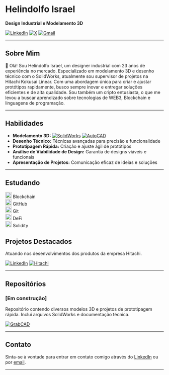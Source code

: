 # Helindolfo Israel

**Design Industrial e Modelamento 3D**

[![LinkedIn](https://img.shields.io/badge/LinkedIn-0077B5?style=for-the-badge&logo=linkedin&logoColor=white)](https://www.linkedin.com/in/helindolfo-israel-gonzaga-barbosa-546205130/) [![X](https://img.shields.io/badge/X-000?style=for-the-badge&logo=x)](https://x.com/helindolfo) [![Gmail](https://img.shields.io/badge/Gmail-333333?style=for-the-badge&logo=gmail&logoColor=red)](mailto:helindolfo@gmail.com) 


---

## Sobre Mim

👋 Olá! Sou Helindolfo Israel, um designer industrial com 23 anos de experiência no mercado. Especializado em modelamento 3D e desenho técnico com o SolidWorks, atualmente sou supervisor de projetos na Hitachi Kokusai Linear. Com uma abordagem única para criar e ajustar protótipos rapidamente, busco sempre inovar e entregar soluções eficientes e de alta qualidade. Sou também um cripto entusiasta, o que me levou a buscar aprendizado sobre tecnologias de WEB3, Blockchain e linguagens de programação.

---

## Habilidades

- **Modelamento 3D:**  [![SolidWorks](https://img.shields.io/badge/SolidWorks-FEA949?style=for-the-badge&logo=solidworks&logoColor=white)](https://www.solidworks.com) [![AutoCAD](https://img.shields.io/badge/AutoCAD-0076A8?style=for-the-badge&logo=autocad&logoColor=white)](https://www.autodesk.com/products/autocad/overview)
- **Desenho Técnico:** Técnicas avançadas para precisão e funcionalidade
- **Prototipagem Rápida:** Criação e ajuste ágil de protótipos
- **Análise de Viabilidade de Design:** Garantia de designs viáveis e funcionais
- **Apresentação de Projetos:** Comunicação eficaz de ideias e soluções

---
## Estudando

<img src="https://hermes.dio.me/skills/dee83584-235d-4ef2-9964-afdf42753536.png" alt="Blockchain Logo" width="20" height="20"> Blockchain  
<img src="https://hermes.dio.me/skills/1eaf11a9-ad02-4912-b8d5-817cedc00562.png" alt="GitHub Logo" width="20" height="20"> GitHub  
<img src="https://hermes.dio.me/skills/0acd2847-14fe-460f-ae21-f4613dec2435.png" alt="Git Logo" width="20" height="20"> Git  
<img src="https://hermes.dio.me/skills/71102cdd-e636-4188-9b15-bc104ecd1f31.png" alt="DeFi Logo" width="20" height="20"> DeFi  
<img src="https://hermes.dio.me/skills/dd8747ee-3e22-4f11-bc17-b2e2e4fb6258.png" alt="Solidity Logo" width="20" height="20"> Solidity  






## Projetos Destacados

Atuando nos desenvolvimentos dos produtos da empresa Hitachi.


[![LinkedIn](https://img.shields.io/badge/LinkedIn-0077B5?style=for-the-badge&logo=linkedin&logoColor=white)](https://www.linkedin.com/company/hitachi-kokusai-linear/) [![Hitachi](https://img.shields.io/badge/Hitachi_Kokusai_Linear-FF0000?style=for-the-badge&logo=hitachi&logoColor=white)](https://www.hitachi-linear.com.br/)



---

## Repositórios

### [Em construção]
Repositório contendo diversos modelos 3D e projetos de prototipagem rápida. Inclui arquivos SolidWorks e documentação técnica.

[![GrabCAD](https://img.shields.io/badge/GrabCAD-EA4C89?style=for-the-badge&logo=grabcad&logoColor=white)](https://grabcad.com/helindolfo.israel-1)

---

## Contato

Sinta-se à vontade para entrar em contato comigo através do [LinkedIn](https://www.linkedin.com/in/helindolfo) ou por [email](mailto:helindolfo@gmail.com).

---

<!---
helindolfo/helindolfo is a ✨ special ✨ repository because its `README.md` (this file) appears on your GitHub profile.
You can click the Preview link to take a look at your changes.
--->
